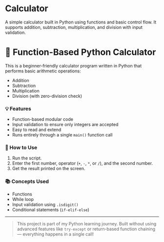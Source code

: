 # Calculator
A simple calculator built in Python using functions and basic control flow. It supports addition, subtraction, multiplication, and division with input validation.
# 🧮 Function-Based Python Calculator

This is a beginner-friendly calculator program written in Python that performs basic arithmetic operations:

- Addition
- Subtraction
- Multiplication
- Division (with zero-division check)

### 💡 Features
- Function-based modular code
- Input validation to ensure only integers are accepted
- Easy to read and extend
- Runs entirely through a single `main()` function call

### 🚀 How to Use
1. Run the script.
2. Enter the first number, operator (`+`, `-`, `*`, or `/`), and the second number.
3. Get the result printed on the screen.

### 📚 Concepts Used
- Functions
- While loop
- Input validation using `.isdigit()`
- Conditional statements (`if-elif-else`)

---

> This project is part of my Python learning journey. Built without using advanced features like `try-except` or return-based function chaining — everything happens in a single call!


